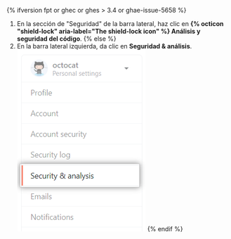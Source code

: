 {% ifversion fpt or ghec or ghes > 3.4 or ghae-issue-5658 %}
1. En la sección de "Seguridad" de la barra lateral, haz clic en **{% octicon "shield-lock" aria-label="The shield-lock icon" %} Análisis y seguridad del código**.
{% else %}
1. En la barra lateral izquierda, da clic en **Seguridad & análisis**. ![Configuración de análisis y seguridad](/assets/images/help/settings/settings-sidebar-security-analysis.png)
{% endif %}
